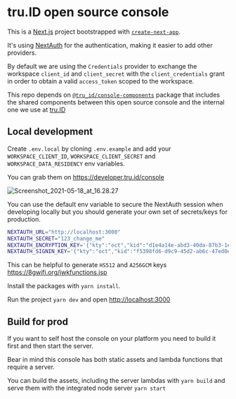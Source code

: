 # tru.ID open source console

This is a [Next.js](https://nextjs.org/) project bootstrapped with [`create-next-app`](https://github.com/vercel/next.js/tree/canary/packages/create-next-app).

It's using [NextAuth](https://next-auth.js.org/) for the authentication, making it easier to add other providers.

By default we are using the `Credentials` provider to exchange the workspace `client_id` and `client_secret` with the `client_credentials` grant in order to obtain a valid `access_token` scoped to the workspace.

This repo depends on [`@tru_id/console-components`](https://www.npmjs.com/package/@tru_id/console-components) package that includes the shared components between this open source console and the internal one we use at [tru.ID](https://developer.tru.id/console)

## Local development

Create `.env.local` by cloning `.env.example` and add your `WORKSPACE_CLIENT_ID`, `WORKSPACE_CLIENT_SECRET` and `WORKSPACE_DATA_RESIDENCY` env variables.

You can grab them on https://developer.tru.id/console

![Screenshot_2021-05-18_at_16.28.27](https://gitlab.com/4auth/devx/tru-id-open-source-console/uploads/35c6719c9630a4f87fbf7310ff323f54/Screenshot_2021-05-18_at_16.28.27.png)

You can use the default env variable to secure the NextAuth session when developing locally but you should generate your own set of secrets/keys for production.

```bash
NEXTAUTH_URL="http://localhost:3000"
NEXTAUTH_SECRET="123_change_me"
NEXTAUTH_ENCRYPTION_KEY='{"kty":"oct","kid":"d1e4a14e-abd3-40da-87b3-1e40eafece52","k":"suBYsn8_qyBXqHanTVluJ1cCppog-N1zZDCKHIeLe1c","alg":"A256GCM"}'
NEXTAUTH_SIGNIN_KEY='{"kty":"oct","kid":"f5398fd6-d9c9-45d2-ab6c-47ed0e23f1cd","k":"m5oDhvCKfFaL2rROe8HFh_uEHHxmWETg_Bfz-dgo7MRz1HFs1FomDzbbU3l3B2Kh7OSvMM1X8lVvw8zA1zwctA","alg":"HS512"}'
```

This can be helpful to generate `HS512` and `A256GCM` keys https://8gwifi.org/jwkfunctions.jsp

Install the packages with `yarn install`.

Run the project `yarn dev` and open [http://localhost:3000](http://localhost:3000)

## Build for prod

If you want to self host the console on your platform you need to build it first and then start the server.

Bear in mind this console has both static assets and lambda functions that require a server.

You can build the assets, including the server lambdas with `yarn build` and serve them with the integrated node server `yarn start`
